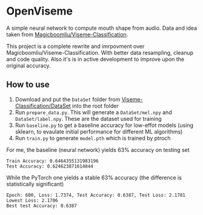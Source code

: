 # OpenViseme

A simple neural network to compute mouth shape from audio. Data and idea taken from [Magicboomliu/Viseme-Classification](https://github.com/Magicboomliu/Viseme-Classification/tree/main/Data%20Training/DataSet). 

This project is a complete rewrite and imrpovment over Magicboomliu/Viseme-Classification. With better data resampling, cleanup and code quality. Also it's is in active development to improve upon the original accuracy.

## How to use

1. Download and put the `DataSet` folder from [Viseme-Classification/DataSet](https://github.com/Magicboomliu/Viseme-Classification/tree/main/Data%20Training/DataSet) into the root folder
2. Run `prepare_data.py`. This will generate a `DataSet/mel.npy` and `DataSet/label.npy`. These are the dataset used for training
3. Run `baseline.py` to get a baseline accuracy for low-effot models (using sklearn, to evaulate initial performance for different ML algorithms)
3. Run `train.py` to generate `model.pth` which is trained by ptroch

For me, the baseline (neural network) yields 63% accuracy on testing set
```
Train Accuracy: 0.6464355131983196
Test Accuracy: 0.624623871614844
```

While the PyTorch one yields a stable 63% accuracy (the difference is statistically significant)
```
Epoch: 600, Loss: 1.7374, Test Accuracy: 0.6387, Test Loss: 2.1781
Lowest Loss: 2.1706
Best test Accuracy: 0.6387
```
